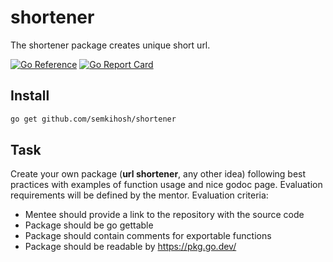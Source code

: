 # shortener

The shortener package creates unique short url.

[![Go Reference](https://pkg.go.dev/badge/github.com/semkihosh/shortener.svg)](https://pkg.go.dev/github.com/semkihosh/shortener)
[![Go Report Card](https://goreportcard.com/badge/github.com/semkihosh/shortener)](https://goreportcard.com/report/github.com/semkihosh/shortener)

## Install

```bash
go get github.com/semkihosh/shortener
```

## Task

Create your own package (**url shortener**, any other idea) following best practices with examples of function usage and nice godoc page.
Evaluation requirements will be defined by the mentor. Evaluation criteria:
- Mentee should provide a link to the repository with the source code
- Package should be go gettable
- Package should contain comments for exportable functions
- Package should be readable by https://pkg.go.dev/